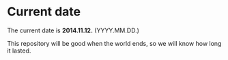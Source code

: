 # Current date

The current date is **2014.11.12.** (YYYY.MM.DD.)

This repository will be good when the world ends, so we will know how long it lasted.